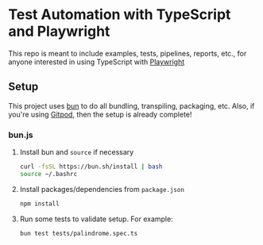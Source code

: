 # Test Automation with TypeScript and Playwright

This repo is meant to include examples, tests, pipelines, reports, etc., for anyone interested in using TypeScript with [Playwright](https://playwright.dev)

## Setup

This project uses [bun](https://bun.sh) to do all bundling, transpiling, packaging, etc. Also, if you're using [Gitpod](https://gitpod.io), then the setup is already complete!

### bun.js

1. Install bun and `source` if necessary

    ```bash
    curl -fsSL https://bun.sh/install | bash
    source ~/.bashrc
    ```

2. Install packages/dependencies from `package.json`

    ```bash
    npm install
    ```

3. Run some tests to validate setup. For example:

    ```bash
    bun test tests/palindrome.spec.ts
    ```
